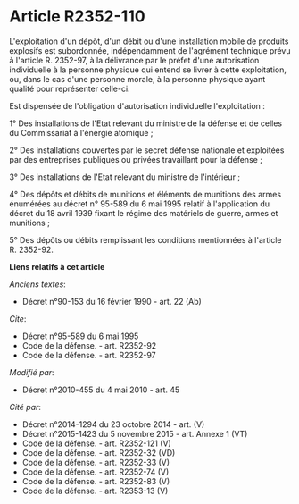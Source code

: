 # Article R2352-110

L'exploitation d'un dépôt, d'un débit ou d'une installation mobile de produits explosifs est subordonnée, indépendamment de
l'agrément technique prévu à l'article R. 2352-97, à la délivrance par le préfet d'une autorisation individuelle à la
personne physique qui entend se livrer à cette exploitation, ou, dans le cas d'une personne morale, à la personne physique
ayant qualité pour représenter celle-ci. 

Est dispensée de l'obligation d'autorisation individuelle l'exploitation : 

1° Des installations de l'Etat relevant du ministre de la défense et de celles du Commissariat à l'énergie atomique ; 

2° Des installations couvertes par le secret défense nationale et exploitées par des entreprises publiques ou privées
travaillant pour la défense ; 

3° Des installations de l'Etat relevant du ministre de l'intérieur ; 

4° Des dépôts et débits de munitions et éléments de munitions des armes énumérées au décret n° 95-589 du 6 mai 1995 relatif à
l'application du décret du 18 avril 1939 fixant le régime des matériels de guerre, armes et munitions ; 

5° Des dépôts ou débits remplissant les conditions mentionnées à l'article R. 2352-92.

**Liens relatifs à cet article**

_Anciens textes_:

  - Décret n°90-153 du 16 février 1990 - art. 22 (Ab)

_Cite_:

  - Décret n°95-589 du 6 mai 1995
  - Code de la défense. - art. R2352-92
  - Code de la défense. - art. R2352-97

_Modifié par_:

  - Décret n°2010-455 du 4 mai 2010 - art. 45

_Cité par_:

  - Décret n°2014-1294 du 23 octobre 2014 - art. (V)
  - Décret n°2015-1423 du 5 novembre 2015 - art. Annexe 1 (VT)
  - Code de la défense. - art. R2352-121 (V)
  - Code de la défense. - art. R2352-32 (VD)
  - Code de la défense. - art. R2352-33 (V)
  - Code de la défense. - art. R2352-74 (V)
  - Code de la défense. - art. R2352-83 (V)
  - Code de la défense. - art. R2353-13 (V)
